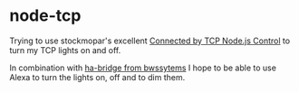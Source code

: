 # node-tcp
Trying to use stockmopar's excellent [Connected by TCP Node.js Control](https://github.com/stockmopar/connectedbytcp) to turn my TCP lights on and off.

In combination with [ha-bridge from bwssytems](https://github.com/bwssytems/ha-bridge) I hope to be able to use Alexa to turn the lights on, off and to dim them.
